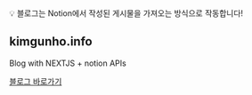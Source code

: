 <aside>
💡 블로그는 Notion에서 작성된 게시물을 가져오는 방식으로 작동합니다!
</aside>

## kimgunho.info

Blog with NEXTJS + notion APIs

[블로그 바로가기](https://www.kimgunho.info)
